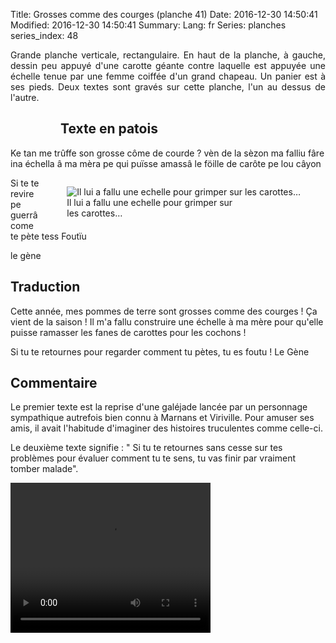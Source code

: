 Title: Grosses comme des courges (planche 41)
Date: 2016-12-30 14:50:41
Modified: 2016-12-30 14:50:41
Summary: 
Lang: fr
Series: planches
series_index: 48

<p style="text-align:justify;">Grande planche verticale, rectangulaire. En haut de la planche, à gauche, dessin peu appuyé d'une carotte géante contre laquelle est appuyée une échelle tenue par une femme coiffée d'un grand chapeau. Un panier est à ses pieds. Deux textes sont gravés sur cette planche, l'un au dessus de l'autre.</p>

<figure class="image-block" style="float: left;">
  <img alt="" src="{static}/images/planche_41.png">
  <figcaption style="max-width: 155px"></figcaption>
</figure>

## Texte en patois
Ke tan me trûffe son grosse côme de courde ? vèn de la sèzon ma falliu fâre ina échella â ma mèra pe qui puïsse amassâ le föille de carôte pe lou câyon

<figure class="image-block" style="float: right;">
  <img alt="Il lui a fallu une echelle pour grimper sur les carottes…" src="{static}/images/planche_41_dessin.png">
  <figcaption style="max-width: 265px">Il lui a fallu une echelle pour grimper sur les carottes…</figcaption>
</figure>



Si  te  te  revire  pe  guerrâ  come  te  pète  tess  Foutïu

le gène

## Traduction
Cette année, mes pommes de terre sont grosses comme des courges ! Ça vient de la saison ! Il m'a fallu construire une échelle à ma mère pour qu'elle puisse ramasser les fanes de carottes pour les cochons !

Si tu te retournes pour regarder comment tu pètes, tu es foutu !
Le Gène

## Commentaire
Le premier texte est la reprise d'une galéjade lancée par un personnage sympathique autrefois bien connu à Marnans et Viriville. Pour amuser ses amis, il avait l'habitude d'imaginer des histoires truculentes comme celle-ci.

Le deuxième texte signifie : " Si tu te retournes sans cesse sur tes problèmes pour évaluer comment tu te sens, tu vas finir par vraiment tomber malade".



<video width="320" height="240" controls>
  <source src="https://d1njpgd0ygatdn.cloudfront.net/video_41.mp4" type="video/mp4">
</video>
